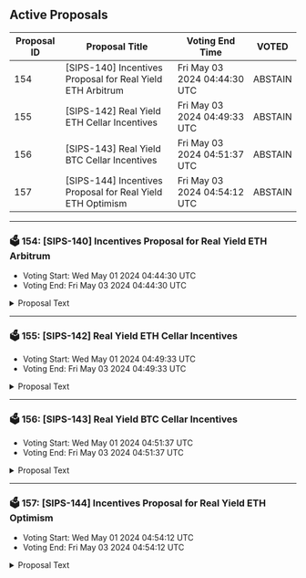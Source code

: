 ## Active Proposals

| Proposal ID | Proposal Title | Voting End Time | VOTED |
|-------------|----------------|-----------------|-------|
| 154 | [SIPS-140] Incentives Proposal for Real Yield ETH Arbitrum | Fri May 03 2024 04:44:30 UTC | ABSTAIN |
| 155 | [SIPS-142] Real Yield ETH Cellar Incentives | Fri May 03 2024 04:49:33 UTC | ABSTAIN |
| 156 | [SIPS-143] Real Yield BTC Cellar Incentives | Fri May 03 2024 04:51:37 UTC | ABSTAIN |
| 157 | [SIPS-144] Incentives Proposal for Real Yield ETH Optimism | Fri May 03 2024 04:54:12 UTC | ABSTAIN |

---

### 🗳 154: [SIPS-140] Incentives Proposal for Real Yield ETH Arbitrum
- Voting Start: Wed May 01 2024 04:44:30 UTC
- Voting End: Fri May 03 2024 04:44:30 UTC

<details>
<summary>Proposal Text</summary>
 
This proposal is intended to authorize a one-time transfer of 160,000 SOMM from the community pool to a multisig address, which will forward the funds to the staking contract on Arbitrum to incentivize Real Yield ETH Cellar depositors.nnSee the corresponding forum post for more details: https://community.sommelier.finance/t/sips-140-real-yield-eth-arbitrum-deployment-liquidity-mining-incentives-proposal/1302
</details>

---

### 🗳 155: [SIPS-142] Real Yield ETH Cellar Incentives
- Voting Start: Wed May 01 2024 04:49:33 UTC
- Voting End: Fri May 03 2024 04:49:33 UTC

<details>
<summary>Proposal Text</summary>
 
This proposal is intended to authorize a one-time transfer of 250,000 SOMM from the community pool to the CellarStaking contract, which is used to incentivize Real Yield ETH cellar depositors on Ethereum Mainnet.nnSee the corresponding forum post for more details: https://community.sommelier.finance/t/sips-142-upcoming-real-yield-eth-liquidity-mining-incentives-proposal/1306
</details>

---

### 🗳 156: [SIPS-143] Real Yield BTC Cellar Incentives
- Voting Start: Wed May 01 2024 04:51:37 UTC
- Voting End: Fri May 03 2024 04:51:37 UTC

<details>
<summary>Proposal Text</summary>
 
This proposal is intended to authorize a one-time transfer of 100,000 SOMM from the community pool to the CellarStaking contract, which is used to incentivize Real Yield BTC cellar depositors on Ethereum Mainnet.nnSee the corresponding forum post for more details: https://community.sommelier.finance/t/sips-143-upcoming-real-yield-btc-liquidity-mining-incentives-proposal/1307
</details>

---

### 🗳 157: [SIPS-144] Incentives Proposal for Real Yield ETH Optimism
- Voting Start: Wed May 01 2024 04:54:12 UTC
- Voting End: Fri May 03 2024 04:54:12 UTC

<details>
<summary>Proposal Text</summary>
 
This proposal is intended to authorize a one-time transfer of 100,000 SOMM from the community pool to a multisig address, which will forward the funds to the staking contract on Arbitrum to incentivize Real Yield ETH Cellar depositors.nnSee the corresponding forum post for more details: https://community.sommelier.finance/t/sips-144-upcoming-real-yield-eth-optimism-deployment-liquidity-mining-incentives-proposal/1308
</details>
